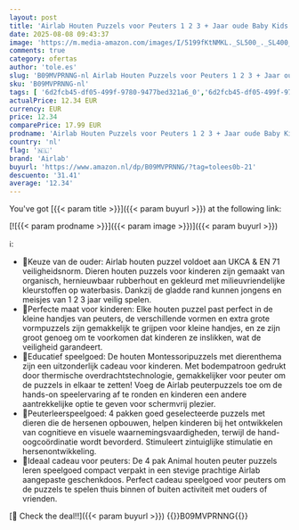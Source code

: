 ```yaml
---
layout: post
title: 'Airlab Houten Puzzels voor Peuters 1 2 3 + Jaar oude Baby Kids  Infant Grove Dieren Vormpuzzel  Montessori Educatief Peuterleerspeelgoed  Vroegtijdige Ontwikkeling Activiteit Speelgoed Cadeau'
date: 2025-08-08 09:43:37
image: 'https://m.media-amazon.com/images/I/5199fKtNMKL._SL500_._SL400_.jpg'
comments: true
category: ofertas
author: 'tole.es'
slug: 'B09MVPRNNG-nl Airlab Houten Puzzels voor Peuters 1 2 3 + Jaar oude Baby...'
sku: 'B09MVPRNNG-nl'
tags: [ '6d2fcb45-df05-499f-9780-9477bed321a6_0','6d2fcb45-df05-499f-9780-9477bed321a6_501','Arborist Merchandising Root','Educatief speelgoed','Inlegpuzzel','Puzzels','STEM','Self Service','Special Features Stores','Speelgoed & spellen','airlab','🇳🇱', ]
actualPrice: 12.34 EUR
currency: EUR
price: 12.34
comparePrice: 17.99 EUR
prodname: 'Airlab Houten Puzzels voor Peuters 1 2 3 + Jaar oude Baby Kids  Infant Grove Dieren Vormpuzzel  Montessori Educatief Peuterleerspeelgoed  Vroegtijdige Ontwikkeling Activiteit Speelgoed Cadeau'
country: 'nl'
flag: '🇳🇱'
brand: 'Airlab'
buyurl: 'https://www.amazon.nl/dp/B09MVPRNNG/?tag=tolees0b-21'
descuento: '31.41'
average: '12.34'
---
```


You've got [{{< param title >}}]({{< param buyurl >}}) at the following link:

[![{{< param prodname >}}]({{< param image >}})]({{< param buyurl >}})

ℹ️:

- 🦁Keuze van de ouder: Airlab houten puzzel voldoet aan UKCA & EN 71 veiligheidsnorm. Dieren houten puzzels voor kinderen zijn gemaakt van organisch, hernieuwbaar rubberhout en gekleurd met milieuvriendelijke kleurstoffen op waterbasis. Dankzij de gladde rand kunnen jongens en meisjes van 1 2 3 jaar veilig spelen.
- 🐻Perfecte maat voor kinderen: Elke houten puzzel past perfect in de kleine handjes van peuters, de verschillende vormen en extra grote vormpuzzels zijn gemakkelijk te grijpen voor kleine handjes, en ze zijn groot genoeg om te voorkomen dat kinderen ze inslikken, wat de veiligheid garandeert.
- 🐘Educatief speelgoed: De houten Montessoripuzzels met dierenthema zijn een uitzonderlijk cadeau voor kinderen. Met bodempatroon gedrukt door thermische overdrachtstechnologie, gemakkelijker voor peuter om de puzzels in elkaar te zetten! Voeg de Airlab peuterpuzzels toe om de hands-on speelervaring af te ronden en kinderen een andere aantrekkelijke optie te geven voor schermvrij plezier.
- 🦊Peuterleerspeelgoed: 4 pakken goed geselecteerde puzzels met dieren die de hersenen opbouwen, helpen kinderen bij het ontwikkelen van cognitieve en visuele waarnemingsvaardigheden, terwijl de hand-oogcoördinatie wordt bevorderd. Stimuleert zintuiglijke stimulatie en hersenontwikkeling.
- 🎁Ideaal cadeau voor peuters: De 4 pak Animal houten peuter puzzels leren speelgoed compact verpakt in een stevige prachtige Airlab aangepaste geschenkdoos. Perfect cadeau speelgoed voor peuters om de puzzels te spelen thuis binnen of buiten activiteit met ouders of vrienden.

[🛒 Check the deal!!]({{< param buyurl >}})
{{<world>}}B09MVPRNNG{{</world>}}
